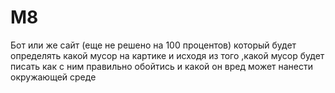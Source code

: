 # M8
Бот или же сайт (еще не решено на 100 процентов) который будет определять какой мусор на картике и исходя из того ,какой мусор будет писать как с ним правильно обойтись и какой он вред может нанести окружающей среде
